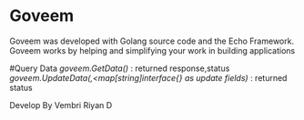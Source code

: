 # Goveem

Goveem was developed with Golang source code and the Echo Framework. Goveem works by helping and simplifying your work in building applications

#Query Data
*goveem.GetData(<query>)* : returned response,status \
*goveem.UpdateData(<query>,<map[string]interface{} as update fields)* : returned status


Develop By Vembri Riyan D
